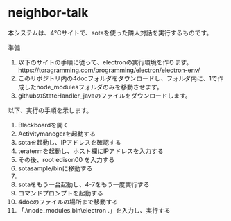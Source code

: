 # neighbor-talk
本システムは、4℃サイトで、sotaを使った隣人対話を実行するものです。

準備
1. 以下のサイトの手順に従って、electronの実行環境を作ります。  
https://toragramming.com/programming/electron/electron-env/
2. このリポジトリ内の4docフォルダをダウンロードし、フォルダ内に、1で作成したnode_modulesフォルダのみを移動させます。
3. githubのStateHandler_javaのファイルをダウンロードします。  

以下、実行の手順を示します。  
1. Blackboardを開く  
2. Activitymanegerを起動する  
3. sotaを起動し、IPアドレスを確認する  
4. teratermを起動し、ホスト欄にIPアドレスを入力する  
5. その後、root  edison00 を入力する　　
6. sotasample/binに移動する  　　
7.   
8. sotaをもう一台起動し、4-7をもう一度実行する  　　
9. コマンドプロンプトを起動する  
10. 4docのファイルの場所まで移動する  
11. 「.\node_modules\.bin\electron .」を入力し、実行する  

